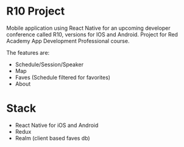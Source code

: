 # R10 Project

Mobile application using React Native for an upcoming developer conference called R10, versions for IOS and Android. Project for Red Academy App Development Professional course.

The features are:
* Schedule/Session/Speaker
* Map
* Faves (Schedule filtered for favorites)
* About

# Stack

* React Native for iOS and Android
* Redux
* Realm (client based faves db)
